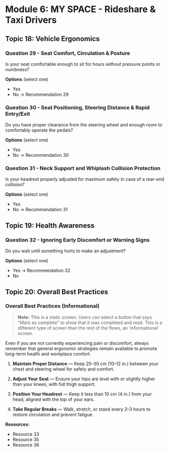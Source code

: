# Module 6: MY SPACE - Rideshare & Taxi Drivers

## Topic 18: Vehicle Ergonomics

### Question 29 - Seat Comfort, Circulation & Posture

Is your seat comfortable enough to sit for hours without pressure points or numbness?

**Options** (select one)

- Yes
- No → Recommendation 29

### Question 30 - Seat Positioning, Steering Distance & Rapid Entry/Exit

Do you have proper clearance from the steering wheel and enough room to comfortably operate the pedals?

**Options** (select one)

- Yes
- No → Recommendation 30

### Question 31 - Neck Support and Whiplash Collision Protection

Is your headrest properly adjusted for maximum safety in case of a rear-end collision?

**Options** (select one)

- Yes
- No → Recommendation 31

## Topic 19: Health Awareness

### Question 32 - Ignoring Early Discomfort or Warning Signs

Do you wait until something hurts to make an adjustment?

**Options** (select one)

- Yes → Recommendation 32
- No

## Topic 20: Overall Best Practices

### Overall Best Practices (Informational)

> **Note:** This is a static screen. Users can select a button that says "Mark as complete" to show that it was completed and read. This is a different type of screen than the rest of the flows, an 'informational' screen.

Even if you are not currently experiencing pain or discomfort, always remember that general ergonomic strategies remain available to promote long-term health and workplace comfort.

1. **Maintain Proper Distance** — Keep 25–30 cm (10–12 in.) between your chest and steering wheel for safety and comfort.

2. **Adjust Your Seat** — Ensure your hips are level with or slightly higher than your knees, with full thigh support.

3. **Position Your Headrest** — Keep it less than 10 cm (4 in.) from your head, aligned with the top of your ears.

4. **Take Regular Breaks** — Walk, stretch, or stand every 2–3 hours to restore circulation and prevent fatigue.

**Resources:**

- Resource 33
- Resource 35
- Resource 36
